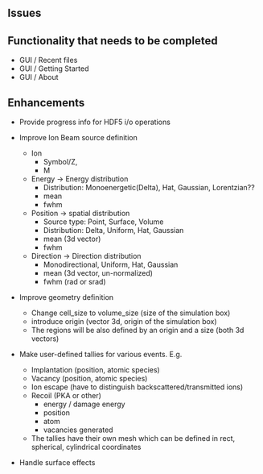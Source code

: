 ## Issues

## Functionality that needs to be completed

- GUI / Recent files
- GUI / Getting Started
- GUI / About

## Enhancements

- Provide progress info for HDF5 i/o operations
  
- Improve Ion Beam source definition
  - Ion
    - Symbol/Z, 
    - M
  - Energy -> Energy distribution
    - Distribution: Monoenergetic(Delta), Hat, Gaussian, Lorentzian??
    - mean
    - fwhm
  - Position -> spatial distribution
    - Source type: Point, Surface, Volume
    - Distribution: Delta, Uniform, Hat, Gaussian
    - mean (3d vector) 
    - fwhm
  - Direction -> Direction distribution
    - Monodirectional, Uniform, Hat, Gaussian
    - mean (3d vector, un-normalized)
    - fwhm (rad or srad)

- Improve geometry definition
  - Change cell_size to volume_size (size of the simulation box)
  - introduce origin (vector 3d, origin of the simulation box)
  - The regions will be also defined by an origin and a size (both 3d vectors) 

- Make user-defined tallies for various events. E.g.
  - Implantation (position, atomic species)
  - Vacancy (position, atomic species)
  - Ion escape (have to distinguish backscattered/transmitted ions)
  - Recoil (PKA or other)
    - energy / damage energy
    - position
    - atom
    - vacancies generated
  - The tallies have their own mesh which can be defined in rect, spherical, cylindrical coordinates 

- Handle surface effects